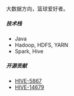 大数据方向，篮球爱好者。

##### 技术栈

- Java
- Hadoop, HDFS, YARN
- Spark, Hive


##### 开源贡献

- [HIVE-5867][1]
- [HIVE-14679][2]

[1]: https://issues.apache.org/jira/browse/HIVE-5867
[2]: https://issues.apache.org/jira/browse/HIVE-14679
